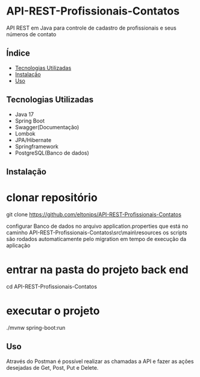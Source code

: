 # API-REST-Profissionais-Contatos
 API REST em Java para controle de cadastro de profissionais e seus números de contato
 
## Índice
- [Tecnologias Utilizadas](#tecnologias-utilizadas)
- [Instalação](#instalação)
- [Uso](#uso)

## Tecnologias Utilizadas

- Java 17
- Spring Boot
- Swagger(Documentação)
- Lombok
- JPA/Hibernate
- Springframework
- PostgreSQL(Banco de dados)

## Instalação

# clonar repositório
git clone https://github.com/eltonips/API-REST-Profissionais-Contatos 

configurar Banco de dados no arquivo application.properties que está no caminho API-REST-Profissionais-Contatos\src\main\resources
os scripts são rodados automaticamente pelo migration em tempo de execução da aplicação

# entrar na pasta do projeto back end

cd API-REST-Profissionais-Contatos

# executar o projeto

./mvnw spring-boot:run

## Uso
Através do Postman é possível realizar as chamadas a API e fazer as ações desejadas de Get, Post, Put e Delete.
